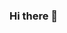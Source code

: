 ### Hi there 👋

<!-- Erro na contagem de linguagem -> jupyter esta com +80% -->
<!-- ![Top Langs](https://github-readme-stats.vercel.app/api/top-langs/?username=alabliuk&layout=compact&langs_count=10) -->

<!--
**alabliuk/alabliuk** is a ✨ _special_ ✨ repository because its `README.md` (this file) appears on your GitHub profile.

Here are some ideas to get you started:

- 🔭 I’m currently working on ...
- 🌱 I’m currently learning ...
- 👯 I’m looking to collaborate on ...
- 🤔 I’m looking for help with ...
- 💬 Ask me about ...
- 📫 How to reach me: ...
- 😄 Pronouns: ...
- ⚡ Fun fact: ...
-->

